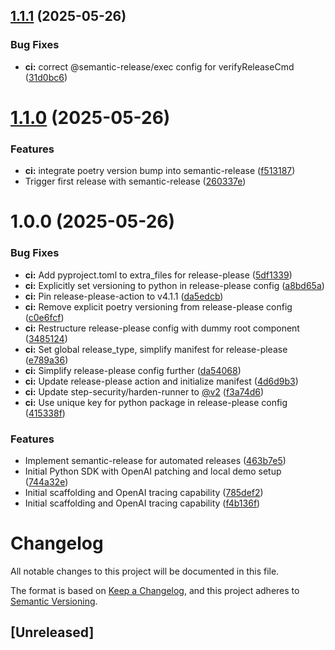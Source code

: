 ## [1.1.1](https://github.com/captaindpt/aep-otel/compare/aep-otel@v1.1.0...aep-otel@v1.1.1) (2025-05-26)


### Bug Fixes

* **ci:** correct @semantic-release/exec config for verifyReleaseCmd ([31d0bc6](https://github.com/captaindpt/aep-otel/commit/31d0bc6d2660ec0f7964642d8047955dfea40871))

# [1.1.0](https://github.com/captaindpt/aep-otel/compare/aep-otel@v1.0.0...aep-otel@v1.1.0) (2025-05-26)


### Features

* **ci:** integrate poetry version bump into semantic-release ([f513187](https://github.com/captaindpt/aep-otel/commit/f513187cd90e50565c7df2b2d85f0c58d8c6caa1))
* Trigger first release with semantic-release ([260337e](https://github.com/captaindpt/aep-otel/commit/260337e09e8c5994086b0d33a7ea6c5c78e30fe7))

# 1.0.0 (2025-05-26)


### Bug Fixes

* **ci:** Add pyproject.toml to extra_files for release-please ([5df1339](https://github.com/captaindpt/aep-otel/commit/5df133954ee4b7630cf9cb2d40da69ea0d85cb2b))
* **ci:** Explicitly set versioning to python in release-please config ([a8bd65a](https://github.com/captaindpt/aep-otel/commit/a8bd65af88b1a4861f9eac49042978c8befdb142))
* **ci:** Pin release-please-action to v4.1.1 ([da5edcb](https://github.com/captaindpt/aep-otel/commit/da5edcb2e76b6ccf567eb10789da2f8990947b1b))
* **ci:** Remove explicit poetry versioning from release-please config ([c0e6fcf](https://github.com/captaindpt/aep-otel/commit/c0e6fcf223072ed95ed92e1c04975a062a56ced0))
* **ci:** Restructure release-please config with dummy root component ([3485124](https://github.com/captaindpt/aep-otel/commit/3485124b15dabbfbd8aea26036048d2486e69e7d))
* **ci:** Set global release_type, simplify manifest for release-please ([e789a36](https://github.com/captaindpt/aep-otel/commit/e789a3652a58afeca44224984d3ddb7e3c901e21))
* **ci:** Simplify release-please config further ([da54068](https://github.com/captaindpt/aep-otel/commit/da54068730da573ba055ebf08b712b39314e87b6))
* **ci:** Update release-please action and initialize manifest ([4d6d9b3](https://github.com/captaindpt/aep-otel/commit/4d6d9b3a4fde92cf1e0a825d4517430f343dc376))
* **ci:** Update step-security/harden-runner to [@v2](https://github.com/v2) ([f3a74d6](https://github.com/captaindpt/aep-otel/commit/f3a74d6bb6c34e6625f5129f8402a0bb2889991f))
* **ci:** Use unique key for python package in release-please config ([415338f](https://github.com/captaindpt/aep-otel/commit/415338fea63e05d10a53a73ca97a7bb53ba90b54))


### Features

* Implement semantic-release for automated releases ([463b7e5](https://github.com/captaindpt/aep-otel/commit/463b7e50347bf239333e81226289cbd2c2953bd4))
* Initial Python SDK with OpenAI patching and local demo setup ([744a32e](https://github.com/captaindpt/aep-otel/commit/744a32e69137bfa34665d9ffc4be3a3d4d2765a1))
* Initial scaffolding and OpenAI tracing capability ([785def2](https://github.com/captaindpt/aep-otel/commit/785def2f16423c3e26bdd527d732a41edb812e4d))
* Initial scaffolding and OpenAI tracing capability ([f4b136f](https://github.com/captaindpt/aep-otel/commit/f4b136f67c2f869e91e9594d36e925810a6e08e0))

# Changelog

All notable changes to this project will be documented in this file.

The format is based on [Keep a Changelog](https://keepachangelog.com/en/1.0.0/),
and this project adheres to [Semantic Versioning](https://semver.org/spec/v2.0.0.html).

## [Unreleased]
